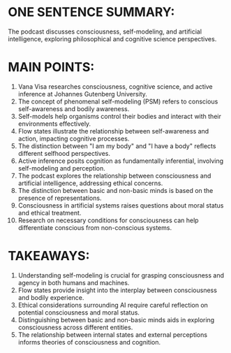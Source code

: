 # ONE SENTENCE SUMMARY:
The podcast discusses consciousness, self-modeling, and artificial intelligence, exploring philosophical and cognitive science perspectives.

# MAIN POINTS:
1. Vana Visa researches consciousness, cognitive science, and active inference at Johannes Gutenberg University.
2. The concept of phenomenal self-modeling (PSM) refers to conscious self-awareness and bodily awareness.
3. Self-models help organisms control their bodies and interact with their environments effectively.
4. Flow states illustrate the relationship between self-awareness and action, impacting cognitive processes.
5. The distinction between "I am my body" and "I have a body" reflects different selfhood perspectives.
6. Active inference posits cognition as fundamentally inferential, involving self-modeling and perception.
7. The podcast explores the relationship between consciousness and artificial intelligence, addressing ethical concerns.
8. The distinction between basic and non-basic minds is based on the presence of representations.
9. Consciousness in artificial systems raises questions about moral status and ethical treatment.
10. Research on necessary conditions for consciousness can help differentiate conscious from non-conscious systems.

# TAKEAWAYS:
1. Understanding self-modeling is crucial for grasping consciousness and agency in both humans and machines.
2. Flow states provide insight into the interplay between consciousness and bodily experience.
3. Ethical considerations surrounding AI require careful reflection on potential consciousness and moral status.
4. Distinguishing between basic and non-basic minds aids in exploring consciousness across different entities.
5. The relationship between internal states and external perceptions informs theories of consciousness and cognition.
